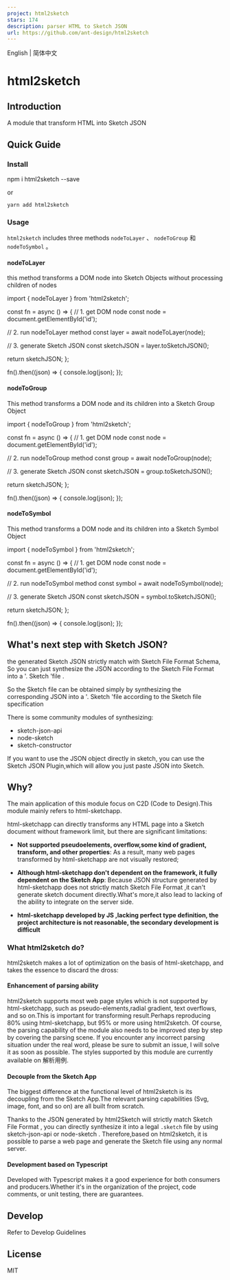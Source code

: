 ```yaml
---
project: html2sketch
stars: 174
description: parser HTML to Sketch JSON
url: https://github.com/ant-design/html2sketch
---
```


English | 简体中文

html2sketch
===========

Introduction
------------

A module that transform HTML into Sketch JSON

Quick Guide
-----------

### Install

npm i html2sketch --save

or

```
yarn add html2sketch
```

### Usage

`html2sketch` includes three methods `nodeToLayer` 、 `nodeToGroup` 和 `nodeToSymbol` 。

#### nodeToLayer

this method transforms a DOM node into Sketch Objects without processing children of nodes

import { nodeToLayer } from 'html2sketch';

const fn \= async () \=> {
  // 1. get DOM node
  const node \= document.getElementById('id');

  // 2. run nodeToLayer method
  const layer \= await nodeToLayer(node);

  // 3. generate Sketch JSON
  const sketchJSON \= layer.toSketchJSON();

  return sketchJSON;
};

fn().then((json) \=> {
  console.log(json);
});

#### nodeToGroup

This method transforms a DOM node and its children into a Sketch Group Object

import { nodeToGroup } from 'html2sketch';

const fn \= async () \=> {
  // 1. get DOM node
  const node \= document.getElementById('id');

  // 2. run nodeToGroup method
  const group \= await nodeToGroup(node);

  // 3. generate Sketch JSON
  const sketchJSON \= group.toSketchJSON();

  return sketchJSON;
};

fn().then((json) \=> {
  console.log(json);
});

#### nodeToSymbol

This method transforms a DOM node and its children into a Sketch Symbol Object

import { nodeToSymbol } from 'html2sketch';

const fn \= async () \=> {
  // 1. get DOM node
  const node \= document.getElementById('id');

  // 2. run nodeToSymbol method
  const symbol \= await nodeToSymbol(node);

  // 3. generate Sketch JSON
  const sketchJSON \= symbol.toSketchJSON();

  return sketchJSON;
};

fn().then((json) \=> {
  console.log(json);
});

What's next step with Sketch JSON?
----------------------------------

the generated Sketch JSON strictly match with Sketch File Format Schema, So you can just synthesize the JSON according to the Sketch File Format into a '. Sketch 'file .

So the Sketch file can be obtained simply by synthesizing the corresponding JSON into a '. Sketch 'file according to the Sketch file specification

There is some community modules of synthesizing:

-   sketch-json-api
-   node-sketch
-   sketch-constructor

If you want to use the JSON object directly in sketch, you can use the Sketch JSON Plugin,which will allow you just paste JSON into Sketch.

Why?
----

The main application of this module focus on C2D (Code to Design).This module mainly refers to html-sketchapp.

html-sketchapp can directly transforms any HTML page into a Sketch document without framework limit, but there are significant limitations:

-   **Not supported pseudoelements, overflow,some kind of gradient, transform, and other properties**: As a result, many web pages transformed by html-sketchapp are not visually restored;
    
-   **Although html-sketchapp don't dependent on the framework, it fully dependent on the Sketch App**: Because JSON structure generated by html-sketchapp does not strictly match Sketch File Format ,it can't generate sketch document directly.What's more,it also lead to lacking of the ability to integrate on the server side.
    
-   **html-sketchapp developed by JS ,lacking perfect type definition, the project architecture is not reasonable, the secondary development is difficult**
    

### What html2sketch do?

html2sketch makes a lot of optimization on the basis of html-sketchapp, and takes the essence to discard the dross:

#### Enhancement of parsing ability

html2sketch supports most web page styles which is not supported by html-sketchapp, such as pseudo-elements,radial gradient, text overflows, and so on.This is important for transforming result.Perhaps reproducing 80% using html-sketchapp, but 95% or more using html2sketch. Of course, the parsing capability of the module also needs to be improved step by step by covering the parsing scene. If you encounter any incorrect parsing situation under the real word, please be sure to submit an issue, I will solve it as soon as possible. The styles supported by this module are currently available on 解析用例.

#### Decouple from the Sketch App

The biggest difference at the functional level of html2sketch is its decoupling from the Sketch App.The relevant parsing capabilities (Svg, image, font, and so on) are all built from scratch.

Thanks to the JSON generated by html2Sketch will strictly match Sketch File Format , you can directly synthesize it into a legal `.sketch` file by using sketch-json-api or node-sketch . Therefore,based on html2sketch, it is possible to parse a web page and generate the Sketch file using any normal server.

#### Development based on Typescript

Developed with Typescript makes it a good experience for both consumers and producers.Whether it's in the organization of the project, code comments, or unit testing, there are guarantees.

Develop
-------

Refer to Develop Guidelines

License
-------

MIT
